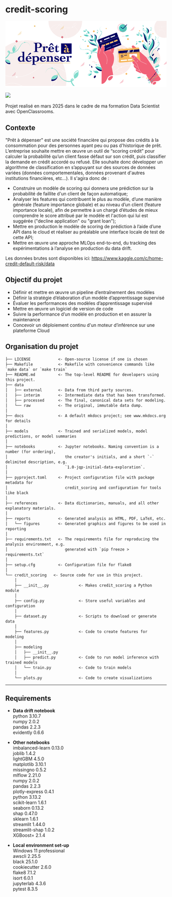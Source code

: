 # credit-scoring

![](logo.png)

<a target="_blank" href="https://cookiecutter-data-science.drivendata.org/">
    <img src="https://img.shields.io/badge/CCDS-Project%20template-328F97?logo=cookiecutter" />
</a>

Projet realisé en mars 2025 dans le cadre de ma formation Data Scientist avec OpenClassrooms.

## Contexte
"Prêt à dépenser" est une société financière qui propose des crédits à la consommation pour
des personnes ayant peu ou pas d'historique de prêt. L’entreprise souhaite mettre en œuvre
un outil de “scoring crédit” pour calculer la probabilité qu’un client fasse défaut sur son crédit, 
puis classifier la demande en crédit accordé ou refusé. Elle souhaite donc développer un algorithme
de classification en s’appuyant sur des sources de données variées (données comportementales,
données provenant d'autres institutions financières, etc...). Il s'agira donc de :  

- Construire un modèle de scoring qui donnera une prédiction sur la probabilité de faillite d'un
 client de façon automatique;
- Analyser les features qui contribuent le plus au modèle, d’une manière générale (feature
 importance globale) et au niveau d’un client (feature importance locale), afin de permettre
 à un chargé d’études de mieux comprendre le score attribué par le modèle et l'action qui
 lui est suggérée ("decline application" ou "grant loan");
- Mettre en production le modèle de scoring de prédiction à l’aide d’une API dans le cloud et réaliser
au préalable une interface locale de test de cette API;
- Mettre en œuvre une approche MLOps end-to-end, du tracking des expérimentations
à l’analyse en production du data drift.

Les données brutes sont disponibles ici: https://www.kaggle.com/c/home-credit-default-risk/data

## Objectif du projet

- Définir et mettre en œuvre un pipeline d’entraînement des modèles  
- Définir la stratégie d’élaboration d’un modèle d’apprentissage supervisé  
- Évaluer les performances des modèles d’apprentissage supervisé  
- Mettre en œuvre un logiciel de version de code  
- Suivre la performance d’un modèle en production et en assurer la maintenance  
- Concevoir un déploiement continu d'un moteur d’inférence sur une plateforme Cloud  

## Organisation du projet

```
├── LICENSE            <- Open-source license if one is chosen
├── Makefile           <- Makefile with convenience commands like `make data` or `make train`
├── README.md          <- The top-level README for developers using this project.
├── data
│   ├── external       <- Data from third party sources.
│   ├── interim        <- Intermediate data that has been transformed.
│   ├── processed      <- The final, canonical data sets for modeling.
│   └── raw            <- The original, immutable data dump.
│
├── docs               <- A default mkdocs project; see www.mkdocs.org for details
│
├── models             <- Trained and serialized models, model predictions, or model summaries
│
├── notebooks          <- Jupyter notebooks. Naming convention is a number (for ordering),
│                         the creator's initials, and a short `-` delimited description, e.g.
│                         `1.0-jqp-initial-data-exploration`.
│
├── pyproject.toml     <- Project configuration file with package metadata for 
│                         credit_scoring and configuration for tools like black
│
├── references         <- Data dictionaries, manuals, and all other explanatory materials.
│
├── reports            <- Generated analysis as HTML, PDF, LaTeX, etc.
│   └── figures        <- Generated graphics and figures to be used in reporting
│
├── requirements.txt   <- The requirements file for reproducing the analysis environment, e.g.
│                         generated with `pip freeze > requirements.txt`
│
├── setup.cfg          <- Configuration file for flake8
│
└── credit_scoring   <- Source code for use in this project.
    │
    ├── __init__.py             <- Makes credit_scoring a Python module
    │
    ├── config.py               <- Store useful variables and configuration
    │
    ├── dataset.py              <- Scripts to download or generate data
    │
    ├── features.py             <- Code to create features for modeling
    │
    ├── modeling                
    │   ├── __init__.py 
    │   ├── predict.py          <- Code to run model inference with trained models          
    │   └── train.py            <- Code to train models
    │
    └── plots.py                <- Code to create visualizations
```

--------

## Requirements

- **Data drift notebook**  
python 3.10.7  
numpy 2.0.2  
pandas 2.2.3  
evidently 0.6.6  

- **Other notebooks**  
imbalanced-learn 0.13.0  
joblib 1.4.2  
lightGBM 4.5.0  
matplotlib 3.10.1  
missingno 0.5.2  
mlflow 2.21.0  
numpy 2.0.2  
pandas 2.2.3  
plotly-express 0.4.1  
python 3.13.2  
scikit-learn 1.6.1  
seaborn 0.13.2  
shap 0.47.0  
sklearn 1.6.1  
streamlit 1.44.0  
streamlit-shap 1.0.2  
XGBoost= 2.1.4  

- **Local environment set-up**  
Windows 11 professional  
awscli 2.25.5  
black 25.1.0  
cookiecutter 2.6.0  
flake8 7.1.2  
isort 6.0.1  
jupyterlab 4.3.6  
pytest 8.3.5  
